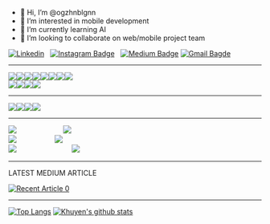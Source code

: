 - 👋 Hi, I’m @ogzhnblgnn
- 👀 I’m interested in mobile development 
- 🌱 I’m currently learning AI
- 💞️ I’m looking to collaborate on web/mobile project team 



[![Linkedin](https://img.shields.io/badge/LinkedIn-0077B5?style=for-the-badge&logo=linkedin&logoColor=white)](https://www.linkedin.com/in/ogzhnblgnn/)
&nbsp;
[![Instagram Badge](https://img.shields.io/badge/Instagram-E4405F?style=for-the-badge&logo=instagram&logoColor=white)](https://www.instagram.com/ogzhnblgnn/) 
&nbsp;
[![Medium Badge](https://img.shields.io/badge/Medium-12100E?style=for-the-badge&logo=medium&logoColor=white)](https://oguzhanbilgin.medium.com) 
[![Gmail Bagde](https://img.shields.io/badge/Gmail-D14836?style=for-the-badge&logo=gmail&logoColor=white)](https://ogzhnbxx@gmail.com)


----------------------------------------------------------------------------
<pre><img src="https://img.shields.io/badge/iOS-000000?style=for-the-badge&logo=ios&logoColor=white" /><img src="https://img.shields.io/badge/Android-3DDC84?style=for-the-badge&logo=android&logoColor=white"/><img src="https://img.shields.io/badge/JavaScript-F7DF1E?style=for-the-badge&logo=javascript&logoColor=black"/><img src="https://img.shields.io/badge/Yarn-2C8EBB?style=for-the-badge&logo=yarn&logoColor=white" /><img src="https://img.shields.io/badge/React-20232A?style=for-the-badge&logo=react&logoColor=61DAFB"/><img src="https://img.shields.io/badge/Redux-593D88?style=for-the-badge&logo=redux&logoColor=white" /><img src="https://img.shields.io/badge/CSS3-1572B6?style=for-the-badge&logo=css3&logoColor=white" /><img src="https://img.shields.io/badge/HTML5-E34F26?style=for-the-badge&logo=html5&logoColor=white" />
<img src="https://img.shields.io/badge/Bootstrap-563D7C?style=for-the-badge&logo=bootstrap&logoColor=white"/><img src="https://img.shields.io/badge/React_Native-20232A?style=for-the-badge&logo=react&logoColor=61DAFB"/><img src="https://img.shields.io/badge/MongoDB-4EA94B?style=for-the-badge&logo=mongodb&logoColor=white"/><img src="https://img.shields.io/badge/firebase-%23039BE5.svg?style=for-the-badge&logo=firebase"/>
</pre>

 ---------------------
 
<pre><img src="https://img.shields.io/badge/Visual_Studio_Code-0078D4?style=for-the-badge&logo=visual%20studio%20code&logoColor=white" /><img src="https://img.shields.io/badge/Xcode-007ACC?style=for-the-badge&logo=Xcode&logoColor=white" /><img src="https://img.shields.io/badge/Adobe%20XD-470137?style=for-the-badge&logo=Adobe%20XD&logoColor=#FF61F6"/><img src="https://img.shields.io/badge/figma-%23F24E1E.svg?style=for-the-badge&logo=figma&logoColor=white" />
</pre>
 ---------------------
<pre>
<img src="https://img.shields.io/badge/mac%20os-000000?style=for-the-badge&logo=macos&logoColor=F0F0F0" />           <img src="https://img.shields.io/badge/Apple-MacBook_Pro-999999?style=for-the-badge&logo=apple&logoColor=white" />
<img src="https://img.shields.io/badge/Windows-0078D6?style=for-the-badge&logo=windows&logoColor=white" />         <img src="https://img.shields.io/badge/Apple-MacBook_Air-999999?style=for-the-badge&logo=apple&logoColor=white" />
<img src="https://img.shields.io/badge/Kali-268BEE?style=for-the-badge&logo=kalilinux&logoColor=white" />             <img src="https://img.shields.io/badge/Windows-Monster_ABRA-0078D6?style=for-the-badge&logo=windows&logoColor=white" />
</pre>
----------------------------------------------------------------------------


LATEST MEDIUM ARTICLE

  <a target="_blank" href="https://github-readme-medium-recent-article.vercel.app/medium/@oguzhanbilgin/0"><img src="https://github-readme-medium-recent-article.vercel.app/medium/@oguzhanbilgin/0" alt="Recent Article 0"> 
 
 
----------------------------------------------------------------------------

[![Top Langs](https://github-readme-stats.vercel.app/api/top-langs/?username=ogzhnblgnn)](https://github.com/ogzhnblgnn/github-readme-stats)
[![Khuyen's github stats](https://github-readme-stats.vercel.app/api?username=ogzhnblgnn&count_private=true&show_icons=true&theme=radical&hide_rank=false)](https://github.com/oguzhnblgnn/github-readme-stats)



<!---
ogzhnbxx/ogzhnbxx is a ✨ special ✨ repository because its `README.md` (this file) appears on your GitHub profile.
You can click the Preview link to take a look at your changes.
--->
